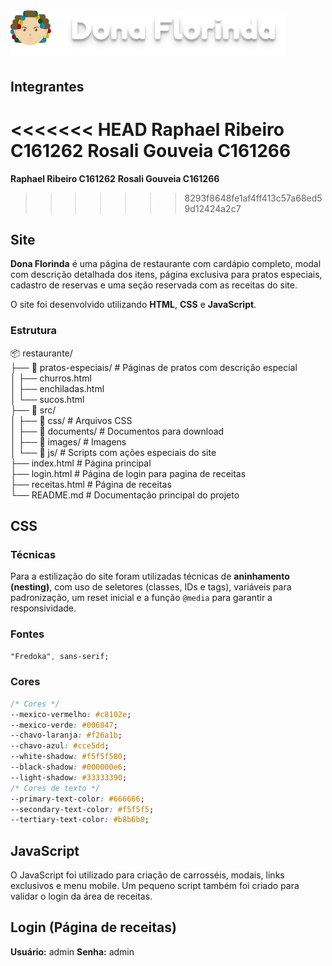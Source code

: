 # ![Logo Dona Florinda](/src/images/Dona_Florinda.png)

## Integrantes
<<<<<<< HEAD
Raphael Ribeiro C161262
Rosali Gouveia C161266
=======
**Raphael Ribeiro C161262**
**Rosali Gouveia C161266**
>>>>>>> 8293f8648fe1af4ff413c57a68ed59d12424a2c7

## Site
**Dona Florinda** é uma página de restaurante com cardápio completo, modal com descrição detalhada dos itens, página exclusiva para pratos especiais, cadastro de reservas e uma seção reservada com as receitas do site.

O site foi desenvolvido utilizando **HTML**, **CSS** e **JavaScript**.

### Estrutura
📦 restaurante/  
├── 📁 pratos-especiais/    # Páginas de pratos com descrição especial  
│   ├── churros.html       
│   ├── enchiladas.html    
│   └── sucos.html         
├── 📁 src/                 
│   ├── 📁 css/             # Arquivos CSS  
│   ├── 📁 documents/       # Documentos para download  
│   ├── 📁 images/          # Imagens  
│   └── 📁 js/              # Scripts com ações especiais do site  
├── index.html              # Página principal  
├── login.html              # Página de login para pagina de receitas  
├── receitas.html           # Página de receitas  
└── README.md               # Documentação principal do projeto

## CSS
### Técnicas
Para a estilização do site foram utilizadas técnicas de **aninhamento (nesting)**, com uso de seletores (classes, IDs e tags), variáveis para padronização, um reset inicial e a função `@media` para garantir a responsividade.

### Fontes
```css
"Fredoka", sans-serif;
```
### Cores
```CSS
/* Cores */
--mexico-vermelho: #c8102e;
--mexico-verde: #006847;
--chavo-laranja: #f26a1b;
--chavo-azul: #cce5dd;
--white-shadow: #f5f5f580;
--black-shadow: #000000e6;
--light-shadow: #33333390;
/* Cores de texto */
--primary-text-color: #666666;
--secondary-text-color: #f5f5f5;
--tertiary-text-color: #b8b6b0;
```

## JavaScript
O JavaScript foi utilizado para criação de carrosséis, modais, links exclusivos e menu mobile. Um pequeno script também foi criado para validar o login da área de receitas.

## Login (Página de receitas)
**Usuário:** admin
**Senha:** admin
